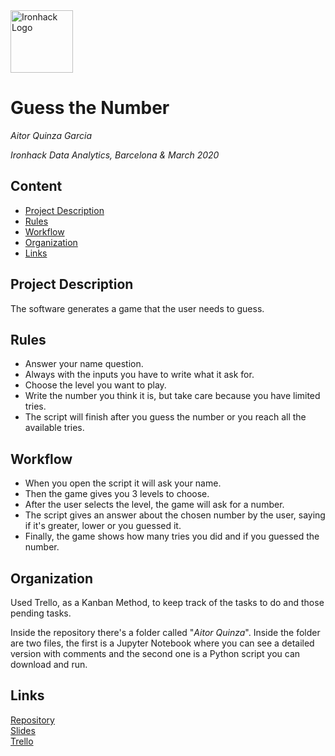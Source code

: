 <img src="https://course_report_production.s3.amazonaws.com/rich/rich_files/rich_files/4017/s300/logo-ironhack-blue.png" alt="Ironhack Logo" width="100"/>

# Guess the Number
*Aitor Quinza Garcia*

*Ironhack Data Analytics, Barcelona & March 2020*

## Content
- [Project Description](#project-description)
- [Rules](#rules)
- [Workflow](#workflow)
- [Organization](#organization)
- [Links](#links)

## Project Description
The software generates a game that the user needs to guess.

## Rules
- Answer your name question.
- Always with the inputs you have to write what it ask for.
- Choose the level you want to play.
- Write the number you think it is, but take care because you have limited tries.
- The script will finish after you guess the number or you reach all the available tries.

## Workflow
- When you open the script it will ask your name.
- Then the game gives you 3 levels to choose.
- After the user selects the level, the game will ask for a number.
- The script gives an answer about the chosen number by the user, saying if it's greater, lower or you guessed it.
- Finally, the game shows how many tries you did and if you guessed the number.

## Organization
Used Trello, as a Kanban Method, to keep track of the tasks to do and those pending tasks.

Inside the repository there's a folder called "*Aitor Quinza*".
Inside the folder are two files, the first is a Jupyter Notebook where you can see a detailed version with comments and the second one is a Python script you can download and run.

## Links

[Repository](https://github.com/aitorquinza/Project-Week-1-Build-Your-Own-Game)  
[Slides](https://docs.google.com/presentation/d/1d_c7sP1ZlrJB8JMfebqOmb7sCZSmrqp0Wh3iXeNbx5g/edit?usp=sharing)  
[Trello](https://trello.com/b/dFUYO0Od/guess-the-number)  
